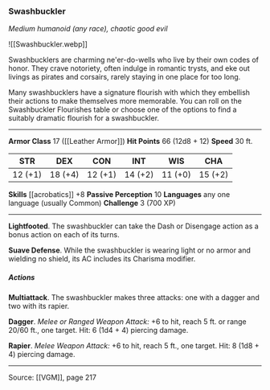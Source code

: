 ### Swashbuckler
_Medium humanoid (any race), chaotic good evil_

![[Swashbuckler.webp]]

Swashbucklers are charming ne'er-do-wells who live by their own codes of honor. They crave notoriety, often indulge in romantic trysts, and eke out livings as pirates and corsairs, rarely staying in one place for too long.

Many swashbucklers have a signature flourish with which they embellish their actions to make themselves more memorable. You can roll on the Swashbuckler Flourishes table or choose one of the options to find a suitably dramatic flourish for a swashbuckler.





---

**Armor Class** 17 ([[Leather Armor]])
**Hit Points** 66 (12d8 + 12)
**Speed** 30 ft.

| STR     | DEX     | CON     | INT     | WIS     | CHA     |
|---------|---------|---------|---------|---------|---------|
| 12 (+1) | 18 (+4) | 12 (+1) | 14 (+2) | 11 (+0) | 15 (+2) |

**Skills** [[acrobatics]] +8
**Passive Perception** 10
**Languages** any one language (usually Common)
**Challenge** 3 (700 XP)

---

**Lightfooted**. The swashbuckler can take the Dash or Disengage action as a bonus action on each of its turns.

**Suave Defense**. While the swashbuckler is wearing light or no armor and wielding no shield, its AC includes its Charisma modifier.

##### Actions
**Multiattack**. The swashbuckler makes three attacks: one with a dagger and two with its rapier.

**Dagger**. _Melee or Ranged Weapon Attack:_ +6 to hit, reach 5 ft. or range 20/60 ft., one target. Hit: 6 (1d4 + 4) piercing damage.

**Rapier**. _Melee Weapon Attack:_ +6 to hit, reach 5 ft., one target. Hit: 8 (1d8 + 4) piercing damage.


---

Source: [[VGM]], page 217